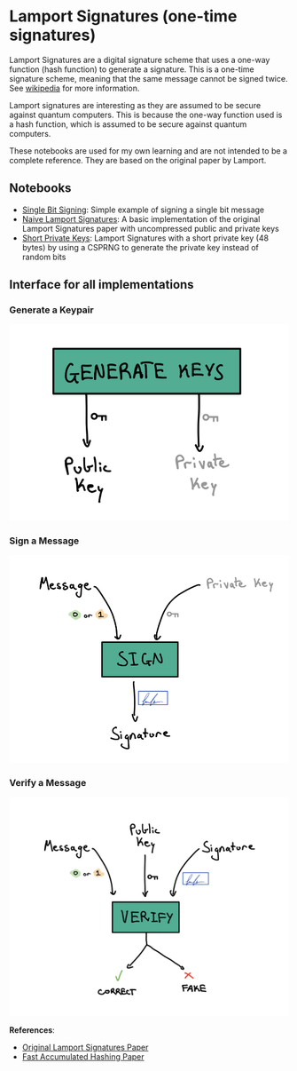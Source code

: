 # Lamport Signatures (one-time signatures)

Lamport Signatures are a digital signature scheme that uses a one-way function (hash function) to generate a signature. This is a one-time signature scheme, meaning that the same message cannot be signed twice. See [wikipedia](https://en.wikipedia.org/wiki/Lamport_signature) for more information.

Lamport signatures are interesting as they are assumed to be secure against quantum computers. This is because the one-way function used is a hash function, which is assumed to be secure against quantum computers.

These notebooks are used for my own learning and are not intended to be a complete reference. They are based on the original paper by Lamport.

## **Notebooks**

- [Single Bit Signing](single_bit_signature.ipynb): Simple example of signing a single bit message
- [Naive Lamport Signatures](naive_lamport_signature.ipynb): A basic implementation of the original Lamport Signatures paper with uncompressed public and private keys
- [Short Private Keys](short_private_key_signature.ipynb): Lamport Signatures with a short private key (48 bytes) by using a CSPRNG to generate the private key instead of random bits

## **Interface for all implementations**

### Generate a Keypair

![Generate Keys Interface](images/GENERATE_KEYS_interface.png)

### Sign a Message

![Sign Message Interface](images/SIGN_interface.png)

### Verify a Message

![Verify Interface](images/VERIFY_interface.png)

**References**:

- [Original Lamport Signatures Paper](https://www.microsoft.com/en-us/research/publication/2016/12/Constructing-Digital-Signatures-from-a-One-Way-Function.pdf)
- [Fast Accumulated Hashing Paper](https://link.springer.com/content/pdf/10.1007/3-540-60865-6_45.pdf?pdf=inline%20link)
<!-- TODO: see if Fast Accumulated Hashing Paper is actually useful -->

<!-- @article{lamport1979constructing,
title={Constructing digital signatures from a one way function},
author={Lamport, Leslie},
year={1979}
} -->
